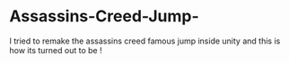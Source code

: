 # Assassins-Creed-Jump-
I tried to remake the assassins creed famous jump inside unity and this is how its turned out to be !

